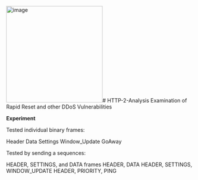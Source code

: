 <img width="259" alt="image" src="https://github.com/maheenfs/HTTP-2-Analysis/assets/47178028/4c585d6e-0074-4055-896e-fea7c6e758b9"># HTTP-2-Analysis
Examination of Rapid Reset and other DDoS Vulnerabilities

**Experiment**

Tested individual binary frames:

Header
Data
Settings
Window_Update
GoAway 

Tested by sending a sequences:

HEADER, SETTINGS, and DATA frames
HEADER, DATA
HEADER, SETTINGS, WINDOW_UPDATE
HEADER, PRIORITY, PING


